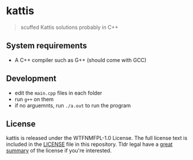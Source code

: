 # kattis

> scuffed Kattis solutions probably in C++ 

## System requirements

- A C++ compiler such as G++ (should come with GCC)

## Development

- edit the `main.cpp` files in each folder
- run `g++` on them
- if no arguemnts, run `./a.out` to run the program

## License

kattis is released under the WTFNMFPL-1.0 License. The full license text is included in the [LICENSE](LICENSE) file in this repository. Tldr legal have a [great summary](https://tldrlegal.com/license/do-what-the-fuck-you-want-to-but-it's-not-my-fault-public-license-v1-(wtfnmfpl-1.0)) of the license if you're interested.